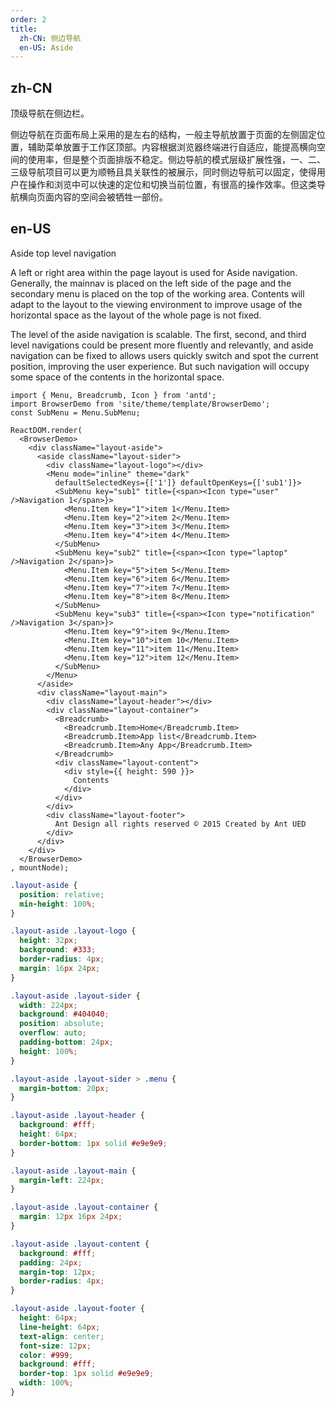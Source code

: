 ```yaml
---
order: 2
title: 
  zh-CN: 侧边导航
  en-US: Aside
---
```


## zh-CN

顶级导航在侧边栏。

侧边导航在页面布局上采用的是左右的结构，一般主导航放置于页面的左侧固定位置，辅助菜单放置于工作区顶部。内容根据浏览器终端进行自适应，能提高横向空间的使用率，但是整个页面排版不稳定。侧边导航的模式层级扩展性强，一、二、三级导航项目可以更为顺畅且具关联性的被展示，同时侧边导航可以固定，使得用户在操作和浏览中可以快速的定位和切换当前位置，有很高的操作效率。但这类导航横向页面内容的空间会被牺牲一部份。

## en-US

Aside top level navigation

A left or right area within the page layout is used for Aside navigation.
Generally, the mainnav is placed on the left side of the page and the secondary menu is placed on the top of the working area.
Contents will adapt to the layout to the viewing environment to improve usage of the horizontal space as the layout of the whole page is not fixed.

The level of the aside navigation is scalable. The first, second, and third level navigations could be present more fluently and relevantly, 
and aside navigation can be fixed to allows users quickly switch and spot the current position, improving the user experience. 
But such navigation will occupy some space of the contents in the horizontal space. 

````__react
import { Menu, Breadcrumb, Icon } from 'antd';
import BrowserDemo from 'site/theme/template/BrowserDemo';
const SubMenu = Menu.SubMenu;

ReactDOM.render(
  <BrowserDemo>
    <div className="layout-aside">
      <aside className="layout-sider">
        <div className="layout-logo"></div>
        <Menu mode="inline" theme="dark"
          defaultSelectedKeys={['1']} defaultOpenKeys={['sub1']}>
          <SubMenu key="sub1" title={<span><Icon type="user" />Navigation 1</span>}>
            <Menu.Item key="1">item 1</Menu.Item>
            <Menu.Item key="2">item 2</Menu.Item>
            <Menu.Item key="3">item 3</Menu.Item>
            <Menu.Item key="4">item 4</Menu.Item>
          </SubMenu>
          <SubMenu key="sub2" title={<span><Icon type="laptop" />Navigation 2</span>}>
            <Menu.Item key="5">item 5</Menu.Item>
            <Menu.Item key="6">item 6</Menu.Item>
            <Menu.Item key="7">item 7</Menu.Item>
            <Menu.Item key="8">item 8</Menu.Item>
          </SubMenu>
          <SubMenu key="sub3" title={<span><Icon type="notification" />Navigation 3</span>}>
            <Menu.Item key="9">item 9</Menu.Item>
            <Menu.Item key="10">item 10</Menu.Item>
            <Menu.Item key="11">item 11</Menu.Item>
            <Menu.Item key="12">item 12</Menu.Item>
          </SubMenu>
        </Menu>
      </aside>
      <div className="layout-main">
        <div className="layout-header"></div>
        <div className="layout-container">
          <Breadcrumb>
            <Breadcrumb.Item>Home</Breadcrumb.Item>
            <Breadcrumb.Item>App list</Breadcrumb.Item>
            <Breadcrumb.Item>Any App</Breadcrumb.Item>
          </Breadcrumb>
          <div className="layout-content">
            <div style={{ height: 590 }}>
              Contents
            </div>
          </div>
        </div>
        <div className="layout-footer">
          Ant Design all rights reserved © 2015 Created by Ant UED
        </div>
      </div>
    </div>
  </BrowserDemo>
, mountNode);
````

````css
.layout-aside {
  position: relative;
  min-height: 100%;
}

.layout-aside .layout-logo {
  height: 32px;
  background: #333;
  border-radius: 4px;
  margin: 16px 24px;
}

.layout-aside .layout-sider {
  width: 224px;
  background: #404040;
  position: absolute;
  overflow: auto;
  padding-bottom: 24px;
  height: 100%;
}

.layout-aside .layout-sider > .menu {
  margin-bottom: 20px;
}

.layout-aside .layout-header {
  background: #fff;
  height: 64px;
  border-bottom: 1px solid #e9e9e9;
}

.layout-aside .layout-main {
  margin-left: 224px;
}

.layout-aside .layout-container {
  margin: 12px 16px 24px;
}

.layout-aside .layout-content {
  background: #fff;
  padding: 24px;
  margin-top: 12px;
  border-radius: 4px;
}

.layout-aside .layout-footer {
  height: 64px;
  line-height: 64px;
  text-align: center;
  font-size: 12px;
  color: #999;
  background: #fff;
  border-top: 1px solid #e9e9e9;
  width: 100%;
}
````
